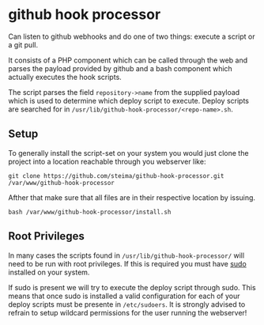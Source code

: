 # github hook processor

Can listen to github webhooks and do one of two things: execute a script or a git pull.

It consists of a PHP component which can be called through the web and parses the payload provided by github and a bash component which actually executes the hook scripts.

The script parses the field `repository->name` from the supplied payload which is used to determine which deploy script to execute. Deploy scripts are searched for in `/usr/lib/github-hook-processor/<repo-name>.sh`.

## Setup

To generally install the script-set on your system you would just clone the project into a location reachable through you webserver like:

```
git clone https://github.com/steima/github-hook-processor.git /var/www/github-hook-processor
```

Afther that make sure that all files are in their respective location by issuing.

```
bash /var/www/github-hook-processor/install.sh
```

## Root Privileges

In many cases the scripts found in `/usr/lib/github-hook-processor/` will need to be run with root privileges. If this is required you must have [sudo](https://www.sudo.ws/download.html) installed on your system.

If sudo is present we will try to execute the deploy script through sudo. This means that once sudo is installed a valid configuration for each of your deploy scripts must be presente in `/etc/sudoers`. It is strongly advised to refrain to setup wildcard permissions for the user running the webserver!
